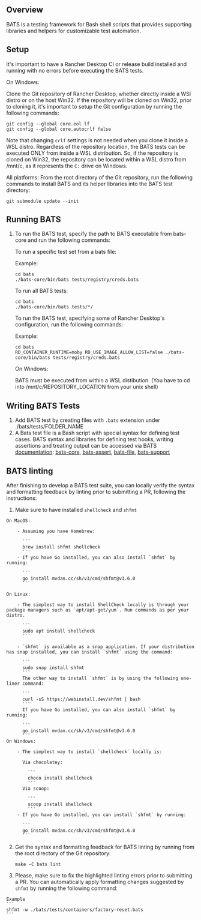 ## Overview

BATS is a testing framework for Bash shell scripts that provides supporting libraries and helpers for customizable test automation.

## Setup

It's important to have a Rancher Desktop CI or release build installed and running with no errors before executing the BATS tests.

On Windows:

Clone the Git repository of Rancher Desktop, whether directly inside a WSl distro or on the host Win32.
If the repository will be cloned on Win32, prior to cloning it, it's important to setup the Git configuration by running the following commands:

  ```
  git config --global core.eol lf
  git config --global core.autocrlf false
  ```
Note that changing `crlf` settings is not needed when you clone it inside a WSL distro.
Regardless of the repository location, the BATS tests can be executed ONLY from inside a WSL distribution. So, if the repository is cloned on Win32, the repository can be located within a WSL distro from /mnt/c, as it represents the `C:` drive on Windows.

All platforms:
From the root directory of the Git repository, run the following commands to install BATS and its helper libraries into the BATS test directory:

  ```
  git submodule update --init
  ```

## Running BATS

1. To run the BATS test, specify the path to BATS executable from bats-core and run the following commands:

    To run a specific test set from a bats file:

      Example:

      ```
      cd bats
      ./bats-core/bin/bats tests/registry/creds.bats
      ```

    To run all BATS tests:

      ```
      cd bats
      ./bats-core/bin/bats tests/*/
      ```

    To run the BATS test, specifying some of Rancher Desktop's configuration, run the following commands:

      Example:

      ```
      cd bats
      RD_CONTAINER_RUNTIME=moby RD_USE_IMAGE_ALLOW_LIST=false ./bats-core/bin/bats tests/registry/creds.bats
      ```
    On Windows:

      BATS must be executed from within a WSL distibution. (You have to cd into /mnt/c/REPOSITORY_LOCATION from your unix shell)

## Writing BATS Tests

1. Add BATS test by creating files with `.bats` extension under ./bats/tests/FOLDER_NAME
2. A Bats test file is a Bash script with special syntax for defining test cases. BATS syntax and libraries for defining test hooks, writing assertions and treating output can be accessed via BATS [documentation](https://bats-core.readthedocs.io/en/stable/): [bats-core](https://github.com/rancher-sandbox/bats-core), [bats-assert](https://github.com/rancher-sandbox/bats-assert), [bats-file](https://github.com/rancher-sandbox/bats-file), [bats-support](https://github.com/rancher-sandbox/bats-support)

## BATS linting

After finishing to develop a BATS test suite, you can locally verify the syntax and formatting feedback by linting prior to submitting a PR, following the instructions:

  1. Make sure to have installed `shellcheck` and `shfmt`

    On MacOS:

        - Assuming you have Homebrew:

          ```
          brew install shfmt shellcheck
          ```
        - If you have Go installed, you can also install `shfmt` by running:

          ```
          go install mvdan.cc/sh/v3/cmd/shfmt@v3.6.0
          ```

    On Linux:

        - The simplest way to install ShellCheck locally is through your package managers such as `apt/apt-get/yum`. Run commands as per your distro.

          ```
          sudo apt install shellcheck
          ```

        - `shfmt` is available as a snap application. If your distribution has snap installed, you can install `shfmt` using the command:

          ```
          sudo snap install shfmt
          ```
          The other way to install `shfmt` is by using the following one-liner command:

          ```
          curl -sS https://webinstall.dev/shfmt | bash
          ```
          If you have Go installed, you can also install `shfmt` by running:

          ```
          go install mvdan.cc/sh/v3/cmd/shfmt@v3.6.0
          ```
    On Windows:

        - The simplest way to install `shellcheck` locally is:

          Via chocolatey:

            ```
            choco install shellcheck
            ```
          Via scoop:

            ```
            scoop install shellcheck
            ```
        - If you have Go installed, you can install `shfmt` by running:

          ```
          go install mvdan.cc/sh/v3/cmd/shfmt@v3.6.0
          ```

  2. Get the syntax and formatting feedback for BATS linting by running from the root directory of the Git repository:

      ```
      make -C bats lint
      ```
  3. Please, make sure to fix the highlighted linting errors prior to submitting a PR. You can automatically apply formatting changes suggested by `shfmt` by running the following command:

    Example
    ```
    shfmt -w ./bats/tests/containers/factory-reset.bats
    ```
